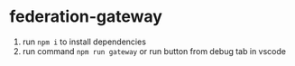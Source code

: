 # federation-gateway
1. run `npm i` to install dependencies
2. run command `npm run gateway` or run button from debug tab in vscode